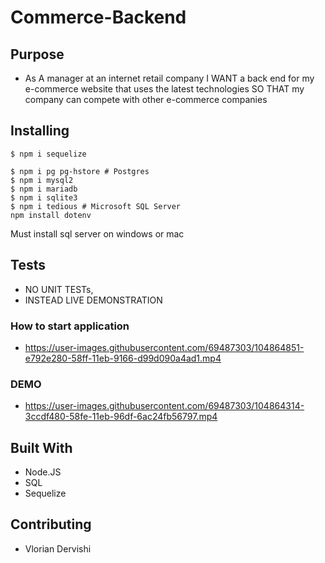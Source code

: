 # Commerce-Backend 

## Purpose
* As A manager at an internet retail company
  I WANT a back end for my e-commerce website that uses the latest technologies
  SO THAT my company can compete with other e-commerce companies



## Installing
```
$ npm i sequelize

$ npm i pg pg-hstore # Postgres 
$ npm i mysql2
$ npm i mariadb
$ npm i sqlite3
$ npm i tedious # Microsoft SQL Server 
npm install dotenv
```
Must install sql server on windows or mac
## Tests 
* NO UNIT TESTs, 
* INSTEAD LIVE DEMONSTRATION
### How to start application 
* https://user-images.githubusercontent.com/69487303/104864851-e792e280-58ff-11eb-9166-d99d090a4ad1.mp4
### DEMO
* https://user-images.githubusercontent.com/69487303/104864314-3ccdf480-58fe-11eb-96df-6ac24fb56797.mp4

## Built With

* Node.JS
* SQL
* Sequelize

## Contributing 
* Vlorian Dervishi
